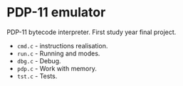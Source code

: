 # PDP-11 emulator
PDP-11 bytecode interpreter. First study year final project.

 * ```cmd.c``` - instructions realisation.
 * ```run.c``` - Running and modes.
 * ```dbg.c``` - Debug.
 * ```pdp.c``` - Work with memory.
 * ```tst.c``` - Tests.
